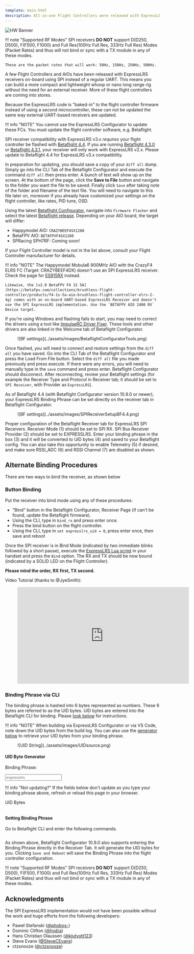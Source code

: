 ```yaml
---
template: main.html
description: All-in-one Flight Controllers were released with ExpressLRS receivers using SPI connection.
---
```


![HW Banner](https://raw.githubusercontent.com/ExpressLRS/ExpressLRS-hardware/master/img/hardware.png)

!!! note "Supported RF Modes"
    SPI receivers **DO NOT** support D(D250, D500), F(F500, F1000) and Full Res(100Hz Full Res, 333Hz Full Res) Modes (Packet Rates) and thus will not bind or sync with a TX module in any of these modes.

    These are the packet rates that will work: 50Hz, 150Hz, 250Hz, 500Hz.

A few Flight Controllers and AIOs have been released with ExpressLRS receivers on-board using SPI instead of a regular UART. This means you can build a more compact and lightweight whoop or nano long range rig without the need for an external receiver. More of these flight controllers are coming into stores.

Because the ExpressLRS code is "baked-in" to the flight controller firmware instead of using a second microcontroller, these can not be updated the same way external UART-based receivers are updated. 

!!! info "NOTE"
    You cannot use the ExpressLRS Configurator to update these FCs. You must update the flight controller software, e.g. Betaflight.

SPI receiver compatibility with ExpressLRS v3.x *requires* your flight controller be flashed with [Betaflight 4.4](https://github.com/betaflight/betaflight/releases/tag/4.4.0). If you are running [Betaflight 4.3.0](https://github.com/betaflight/betaflight/releases/tag/4.3.0) or [Betaflight 4.3.1](https://github.com/betaflight/betaflight/releases/tag/4.3.1), your receiver will only work with ExpressLRS v2.x. Please update to Betaflight 4.4 for ExpressLRS v3.x compatibility. 


In preparation for updating, you should save a copy of your `diff all` dump. Simply go into the CLI Tab of the Betaflight Configurator and execute the command `diff all` then press enter. A bunch of text will show up on the screen. At the bottom of the page, click the **Save to File** button and navigate to the folder you want the file to be saved. Finally click `Save` after taking note of the folder and filename of the text file. You will need to navigate to this file later on, moreover if you already have customized your settings on the flight controller, like rates, PID tune, OSD.

Using the latest [Betaflight Configurator](https://github.com/betaflight/betaflight-configurator/releases), navigate into `Firmware Flasher` and select the latest [Betaflight release](https://github.com/betaflight/betaflight/releases/tag/4.4.0-RC2). Depending on your AIO board, the target will differ:

* Happymodel AIO: `CRAZYBEEF4SX1280`
* BetaFPV AIO: `BETAFPVF4SX1280`
* SPRacing SPH7RF: Coming soon!

If your Flight Controller model is not in the list above, consult your Flight Controller manufacturer for details.

!!! info "NOTE"
    The Happymodel Mobula6 900MHz AIO with the CrazyF4 ELRS FC (Target: CRAZYBEEF4DX) doesn't use an SPI ExpressLRS receiver. Check the page for [ES915RX](../quick-start/receivers/hmes900.md/#updating-your-receiver-firmware-es915rxes868rx) instead.
    
    Likewise, the [v2.0 BetaFPV F4 1S 5A](https://betafpv.com/collections/brushless-flight-controller/products/f4-1s-5a-aio-brushless-flight-controller-elrs-2-4g) comes with an on-board UART-based ExpressLRS Receiver and doesn't use the SPI ExpressLRS implementation. Use the `BETAFPV AIO 2400 RX` Device target.

If you're using Windows and flashing fails to start, you may need to correct the drivers using a tool like [ImpulseRC Driver Fixer](https://impulserc.com/pages/downloads#:~:text=Driver%20Fixer). These tools and other drivers are also linked in the Welcome tab of Betaflight Configurator.

<figure markdown>
![BF settings](../assets/images/BetaflightConfiguratorTools.png)
</figure>

Once flashed, you will need to connect and restore settings from the `diff all` you have saved. Go into the CLI Tab of the Betaflight Configurator and press the Load From File button. Select the `diff all` file you made previously and press execute. If there were any errors, you will need to manually type in the `save` command and press enter. Betaflight Configurator should disconnect. After reconnecting, review your Betaflight settings (for example the Receiver Type and Protocol in Receiver tab; it should be set to `SPI Receiver`, with Provider as `ExpressLRS`).

As of Betaflight 4.4 (with Betaflight Configurator version 10.9.0 or newer), your ExpressLRS Binding Phrase can be set directly on the receiver tab in Betaflight Configurator.

<figure markdown>
![BF settings](../assets/images/SPIReceiverSetupBF4.4.png)
</figure>
Proper configuration of the Betaflight Receiver tab for ExpressLRS SPI Receivers. Receiver Mode (1) should be set to SPI RX. SPI Bus Receiver Provider (2) should be set to EXPRESSLRS. Enter your binding phrase in the box (3) and it will be converted to UID bytes (4) and saved to your Betaflight config. You can also take this opportunity to enable Telemetry (5) if desired, and make sure RSSI_ADC (6) and RSSI Channel (7) are disabled as shown. 

## Alternate Binding Procedures

There are two ways to bind the receiver, as shown below

### Button Binding

Put the receiver into bind mode using any of these procedures:

- "Bind" button in the Betaflight Configurator, Receiver Page (if can't be found, update the Betaflight firmware).
- Using the CLI, type in `bind_rx` and press enter once.
- Press the bind button on the flight controller.
- Using the CLI, type in `set expresslrs_uid = 0`, press enter once, then save and reboot

Once the SPI receiver is in Bind Mode (indicated by two immediate blinks followed by a short pause), execute the [ExpressLRS Lua script](../quick-start/transmitters/lua-howto.md) in your handset and press the `Bind` option. The RX and TX should be now bound (indicated by a SOLID LED on the Flight Controller).

**Please mind the order, RX first, TX second.**

Video Tutorial (thanks to @JyeSmith):

<figure markdown>
<iframe width="560" height="315" src="https://www.youtube.com/embed/U2sxqx2oT4k" title="YouTube video player" frameborder="0" allow="accelerometer; autoplay; clipboard-write; encrypted-media; gyroscope; picture-in-picture" allowfullscreen></iframe>
</figure>

### Binding Phrase via CLI

The binding phrase is hashed into 6 bytes represented as numbers. These 6 bytes are referred to as the UID bytes. 
UID bytes are entered into the Betaflight CLI for binding. Please [look below](#setting-binding-phrase) for instructions. 

!!! info "NOTE"
    When building via ExpressLRS Configurator or via VS Code, note down the UID bytes from the build log. You can also use the [generator below](#uid-byte-generator) to retrieve your UID bytes from your binding phrase.

<figure markdown>
![UID String](../assets/images/UIDsource.png)
</figure>

#### UID Byte Generator

Binding Phrase:

<div class="bp-wrapper">
  <input class="md-input bp-input" type="text" placeholder="expresslrs" />
</div>

!!! info "Not updating?"
    If the fields below don't update as you type your binding phrase above, refresh or reload this page in your browser.

UID Bytes
```
```

#### Setting Binding Phrase
Go to Betaflight CLI and enter the following commands.
```
```

<script type="text/javascript" src="//unpkg.com/crypto-js@4.1.1/crypto-js.js"></script>
<script type="text/javascript">
  window.addEventListener("load", (event) => {
    initBindingPhraseGen();
  });
</script>

As shown above, Betaflight Configurator 10.9.0 also supports entering the Binding Phrase directly in the Receiver Tab. It will generate the UID bytes for you. Clicking `Save and Reboot` will save the Binding Phrase into the flight controller configuration.

!!! note "Supported RF Modes"
    SPI receivers **DO NOT** support D(D250, D500), F(F500, F1000) and Full Res(100Hz Full Res, 333Hz Full Res) Modes (Packet Rates) and thus will not bind or sync with a TX module in any of these modes.

## Acknowledgments

The SPI ExpressLRS implementation would not have been possible without the work and huge efforts from the following developers:

- Paweł Stefanski ([@phobos-](https://github.com/phobos-))
- Dominic Clifton ([@hydra](https://github.com/hydra))
- Hans Christian Olaussen ([@klutvott123](https://github.com/klutvott123))
- Steve Evans ([@SteveCEvans](https://github.com/SteveCEvans))
- ctzsnooze ([@ctzsnooze](https://github.com/ctzsnooze))
